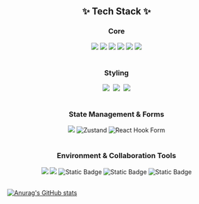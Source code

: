 <h2 align="center">✨ Tech Stack ✨</h2>

<h3 align="center">Core</h3>
<div align="center">
  <img src="https://img.shields.io/badge/React-61DAFB?style=flat-square&logo=React&logoColor=black"/>
  <img src="https://img.shields.io/badge/JavaScript-F7DF1E?style=flat-square&logo=javascript&logoColor=black"/>
  <img src="https://img.shields.io/badge/HTML5-E34F26?style=flat-square&logo=html5&logoColor=white"/>
  <img src="https://img.shields.io/badge/CSS3-1572B6?style=flat-square&logo=css3&logoColor=white"/>
  <img src="https://img.shields.io/badge/Next.js-000000?style=flat-square&logo=Next.js&logoColor=white"/>
  <img src="https://img.shields.io/badge/Typescript-3178C6?style=flat-square&logo=Typescript&logoColor=white"/>
</div>

</br>

<h3 align='center'>Styling</h3>
<div align="center">
  <img src="https://img.shields.io/badge/Sass-CC6699?style=flat-square&logo=Sass&logoColor=white"/>&nbsp
  <img src="https://img.shields.io/badge/Tailwind CSS-06B6D4?style=flat-square&logo=Tailwind CSS&logoColor=white"/>&nbsp
  <img src="https://img.shields.io/badge/Emotion-hotpink?style=flat-square">
</div>

</br>

<h3 align='center'>State Management & Forms</h3>
<div align="center">
  <img src="https://img.shields.io/badge/Jotai-e4e5e9?style=flat-square">
  <img alt="Zustand" src="https://img.shields.io/badge/Zustand-352511?style=flat-square">
  <img alt="React Hook Form" src="https://img.shields.io/badge/React%20Hook%20Form-EC5990?style=flat-square&logo=reacthookform&logoColor=white">
</div>

</br>

<h3 align='center'>Environment & Collaboration Tools</h3>
<div align="center">
  <img src="https://img.shields.io/badge/Git-F05032?style=flat-square&logo=git&logoColor=white"/>
  <img src="https://img.shields.io/badge/GitHub-181717?style=flat-square&logo=GitHub&logoColor=white"/>
  <img alt="Static Badge" src="https://img.shields.io/badge/Prettier-F7B93E?style=flat-square&logo=prettier&logoColor=black">
  <img alt="Static Badge" src="https://img.shields.io/badge/Eslint-4B32C3?style=flat-square&logo=eslint&logoColor=white">
  <img alt="Static Badge" src="https://img.shields.io/badge/Notion-000000?style=flat-square&logo=notion&logoColor=white">
</div>

<br>

[![Anurag's GitHub stats](https://github-readme-stats.vercel.app/api?username=JaeGuipi)](https://github.com/anuraghazra/github-readme-stats)

<!--
**JaeGuipi/JaeGuipi** is a ✨ _special_ ✨ repository because its `README.md` (this file) appears on your GitHub profile.

Here are some ideas to get you started:

- 🔭 I’m currently working on ...
- 🌱 I’m currently learning ...
- 👯 I’m looking to collaborate on ...
- 🤔 I’m looking for help with ...
- 💬 Ask me about ...
- 📫 How to reach me: ...
- 😄 Pronouns: ...
- ⚡ Fun fact: ...
  -->
